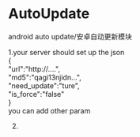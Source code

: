 # AutoUpdate
android auto update/安卓自动更新模块  
  
1.your server should set up the json  
{  
"url":"http://....",  
"md5":"qagi13njidn...",  
"need_update":"ture",  
"is_force":"false"  
}  
you can add other param  
  
2.

